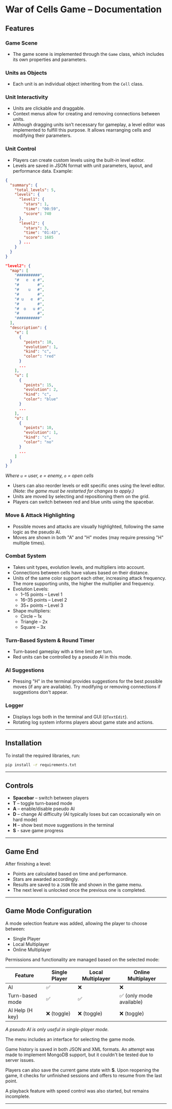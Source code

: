 # War of Cells Game – Documentation
## Features

### Game Scene
- The game scene is implemented through the `Game` class, which includes its own properties and parameters.

### Units as Objects
- Each unit is an individual object inheriting from the `Cell` class.

### Unit Interactivity
- Units are clickable and draggable.
- Context menus allow for creating and removing connections between units.
- Although dragging units isn’t necessary for gameplay, a level editor was implemented to fulfill this purpose. It allows rearranging cells and modifying their parameters.

### Unit Control
- Players can create custom levels using the built-in level editor.
- Levels are saved in JSON format with unit parameters, layout, and performance data. Example:

```json
{
  "summary": {
    "total_levels": 5,
    "levels": {
      "level1": {
        "stars": 1,
        "time": "00:59",
        "score": 740
      },
      "level2": {
        "stars": 3,
        "time": "01:43",
        "score": 1685
      } ...
    }
  }
}
```

```json
"level2": {
  "map": [
    "##########",
    "#   e  e #",
    "#        #",
    "#    u   #",
    "#        #",
    "# u   e  #",
    "#        #",
    "#  o   u #",
    "#        #",
    "##########"
  ],
  "description": {
    "e": [
      {
        "points": 10,
        "evolution": 1,
        "kind": "c",
        "color": "red"
      }
      ...
    ],
    "u": [
      {
        "points": 15,
        "evolution": 2,
        "kind": "c",
        "color": "blue"
      }
      ...
    ],
    "o": [
      {
        "points": 10,
        "evolution": 1,
        "kind": "c",
        "color": "no"
      }
      ...
    ]
  }
}
```

_Where `u` = user, `e` = enemy, `o` = open cells_

- Users can also reorder levels or edit specific ones using the level editor. *(Note: the game must be restarted for changes to apply.)*
- Units are moved by selecting and repositioning them on the grid.
- Players can switch between red and blue units using the spacebar.

### Move & Attack Highlighting
- Possible moves and attacks are visually highlighted, following the same logic as the pseudo AI.
- Moves are shown in both "A" and "H" modes (may require pressing "H" multiple times).

### Combat System
- Takes unit types, evolution levels, and multipliers into account.
- Connections between cells have values based on their distance.
- Units of the same color support each other, increasing attack frequency. The more supporting units, the higher the multiplier and frequency.
- Evolution Levels:
  - 1–15 points – Level 1
  - 16–35 points – Level 2
  - 35+ points – Level 3
- Shape multipliers:
  - Circle – 1x  
  - Triangle – 2x  
  - Square – 3x

### Turn-Based System & Round Timer
- Turn-based gameplay with a time limit per turn.
- Red units can be controlled by a pseudo AI in this mode.

### AI Suggestions
- Pressing "H" in the terminal provides suggestions for the best possible moves (if any are available). Try modifying or removing connections if suggestions don't appear.

### Logger
- Displays logs both in the terminal and GUI (`QTextEdit`).
- Rotating log system informs players about game state and actions.

---

## Installation

To install the required libraries, run:

```bash
pip install -r requirements.txt
```

---

## Controls

- **Spacebar** – switch between players  
- **T** – toggle turn-based mode  
- **A** – enable/disable pseudo AI  
- **D** – change AI difficulty (AI typically loses but can occasionally win on hard mode)  
- **H** – show best move suggestions in the terminal
- **S** - save game progress

---

## Game End

After finishing a level:
- Points are calculated based on time and performance.
- Stars are awarded accordingly.
- Results are saved to a `JSON` file and shown in the game menu.
- The next level is unlocked once the previous one is completed.

---

## Game Mode Configuration

A mode selection feature was added, allowing the player to choose between:
- Single Player
- Local Multiplayer
- Online Multiplayer

Permissions and functionality are managed based on the selected mode:

| Feature          | Single Player | Local Multiplayer | Online Multiplayer             |
|------------------|---------------|-------------------|--------------------------------|
| AI               | ✅             | ❌                | ❌                              |
| Turn-based mode  | ✅             | ✅                | ✅ (only mode available)        |
| AI Help (H key)  | ❌ (toggle)    | ❌ (toggle)       | ❌ (toggle)                     |

*A pseudo AI is only useful in single-player mode.*

The menu includes an interface for selecting the game mode.

Game history is saved in both JSON and XML formats. An attempt was made to implement MongoDB support, but it couldn't be tested due to server issues.

Players can also save the current game state with **S**. Upon reopening the game, it checks for unfinished sessions and offers to resume from the last point.

A playback feature with speed control was also started, but remains incomplete.

---

